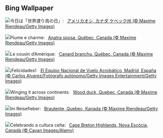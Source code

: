 ## Bing Wallpaper
![](https://www.bing.com/th?id=OHR.QuebecDuck_JA-JP7270367085_UHD.jpg&w=1000)今日は「世界渡り鳥の日」:&nbsp;&ensp;[アメリカオシ, カナダ ケベック州 (© Maxime Riendeau/Getty Images)](https://www.bing.com/th?id=OHR.QuebecDuck_JA-JP7270367085_UHD.jpg)
<br><br/>
![](https://www.bing.com/th?id=OHR.QuebecDuck_IT-IT4692189372_UHD.jpg&w=1000)Piume e charme:&nbsp;&ensp;[Anatra sposa, Québec, Canada (© Maxime Riendeau/Getty Images)](https://www.bing.com/th?id=OHR.QuebecDuck_IT-IT4692189372_UHD.jpg)
<br><br/>
![](https://www.bing.com/th?id=OHR.QuebecDuck_FR-FR4323551846_UHD.jpg&w=1000)Le cousin d’Amérique:&nbsp;&ensp;[Canard branchu, Québec, Canada (© Maxime Riendeau/Getty Images)](https://www.bing.com/th?id=OHR.QuebecDuck_FR-FR4323551846_UHD.jpg)
<br><br/>
![](https://www.bing.com/th?id=OHR.NationalDaySpain_ES-ES5367780660_UHD.jpg&w=1000)¡Felicidades!:&nbsp;&ensp;[El Equipo Nacional de Vuelo Acrobático, Madrid, España (© Carlos Alvarez/Fotógrafo autónomo/Getty Images Entertainment/Getty Images)](https://www.bing.com/th?id=OHR.NationalDaySpain_ES-ES5367780660_UHD.jpg)
<br><br/>
![](https://www.bing.com/th?id=OHR.QuebecDuck_EN-GB1003424458_UHD.jpg&w=1000)Winging it across continents:&nbsp;&ensp;[Wood duck, Quebec, Canada (© Maxime Riendeau/Getty Images)](https://www.bing.com/th?id=OHR.QuebecDuck_EN-GB1003424458_UHD.jpg)
<br><br/>
![](https://www.bing.com/th?id=OHR.QuebecDuck_DE-DE2140613391_UHD.jpg&w=1000)Im Reisefieber:&nbsp;&ensp;[Brautente, Quebec, Kanada (© Maxime Riendeau/Getty Images)](https://www.bing.com/th?id=OHR.QuebecDuck_DE-DE2140613391_UHD.jpg)
<br><br/>
![](https://www.bing.com/th?id=OHR.CelticColours_PT-BR9042410710_UHD.jpg&w=1000)Celebrando a cultura celta:&nbsp;&ensp;[Cape Breton Highlands, Nova Escócia, Canadá (© Cavan Images/Alamy)](https://www.bing.com/th?id=OHR.CelticColours_PT-BR9042410710_UHD.jpg)
<br><br/>
